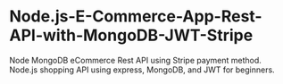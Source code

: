# Node.js-E-Commerce-App-Rest-API-with-MongoDB-JWT-Stripe
Node MongoDB eCommerce Rest API using Stripe payment method. Node.js shopping API using express, MongoDB, and JWT for beginners. 

